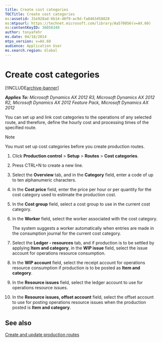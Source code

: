 ```yaml
---
title: Create cost categories
TOCTitle: Create cost categories
ms:assetid: 31e928ad-6b14-40f9-ac9d-fa8463458828
ms:mtpsurl: https://technet.microsoft.com/library/Aa570056(v=AX.60)
ms:contentKeyID: 36056349
author: tonyafehr
ms.date: 04/18/2014
mtps_version: v=AX.60
audience: Application User
ms.search.region: Global
---
```


# Create cost categories 


[!INCLUDE[archive-banner](includes/archive-banner.md)]


_**Applies To:** Microsoft Dynamics AX 2012 R3, Microsoft Dynamics AX 2012 R2, Microsoft Dynamics AX 2012 Feature Pack, Microsoft Dynamics AX 2012_

You can set up and link cost categories to the operations of any selected route, and therefore, define the hourly cost and processing times of the specified route.


> [!NOTE]
> <P>You must set up cost categories before you create production routes.</P>



1.  Click **Production control** \> **Setup** \> **Routes** \> **Cost categories**.

2.  Press CTRL+N to create a new line.

3.  Select the **Overview** tab, and in the **Category** field, enter a code of up to ten alphanumeric characters.

4.  In the **Cost price** field, enter the price per hour or per quantity for the cost category used to estimate the production cost.

5.  In the **Cost group** field, select a cost group to use in the current cost category.

6.  In the **Worker** field, select the worker associated with the cost category.
    
    The system suggests a worker automatically when entries are made in the consumption journal for the current cost category.

7.  Select the **Ledger - resources** tab, and if production is to be settled by applying **Item and category**, in the **WIP issue** field, select the issue account for operations resource consumption.

8.  In the **WIP account** field, select the receipt account for operations resource consumption if production is to be posted as **Item and category**.

9.  In the **Resource issues** field, select the ledger account to use for operations resource issues.

10. In the **Resource issues, offset account** field, select the offset account to use for posting operations resource issues when the production posted is **Item and category**.

## See also

[Create and update production routes](create-and-update-production-routes.md)

  


